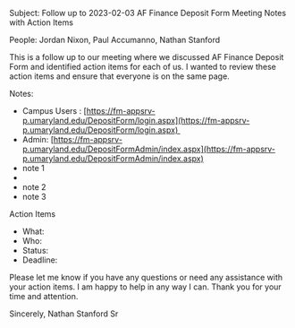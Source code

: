 Subject: 
Follow up to 2023-02-03 AF Finance Deposit Form Meeting Notes with Action Items

People:
Jordan Nixon, Paul Accumanno, Nathan Stanford

This is a follow up to our meeting where we discussed AF Finance Deposit Form and identified action items for each of us. I wanted to review these action items and ensure that everyone is on the same page. 

 Notes:
- Campus Users : [https://fm-appsrv-p.umaryland.edu/DepositForm/login.aspx](https://fm-appsrv-p.umaryland.edu/DepositForm/login.aspx) 
- Admin: [https://fm-appsrv-p.umaryland.edu/DepositFormAdmin/index.aspx](https://fm-appsrv-p.umaryland.edu/DepositFormAdmin/index.aspx)
- note 1
- 
- note 2
- note 3

Action Items
- What: 
- Who: 
- Status: 
- Deadline: 

Please let me know if you have any questions or need any assistance with your action items. I am happy to help in any way I can. Thank you for your time and attention.  

Sincerely,
Nathan Stanford Sr



